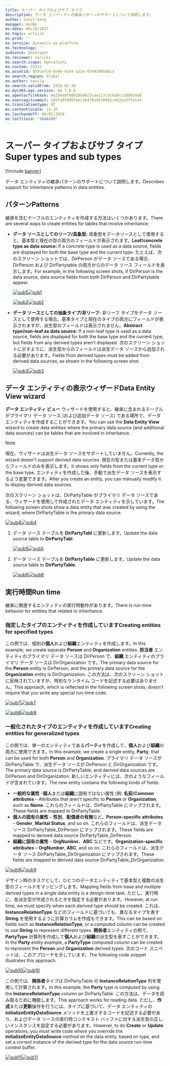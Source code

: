 ```yaml
---
title: スーパー タイプおよびサブ タイプ
description: データ エンティティの継承パターンのサポートについて説明します。
author: Sunil-Garg
manager: AnnBe
ms.date: 06/20/2017
ms.topic: article
ms.prod: ''
ms.service: dynamics-ax-platform
ms.technology: ''
audience: Developer
ms.reviewer: sericks
ms.search.scope: Operations
ms.custom: 25331
ms.assetid: d59cefc0-be94-42e9-a22e-87493985dbcd
ms.search.region: Global
ms.author: sunilg
ms.search.validFrom: 2016-02-28
ms.dyn365.ops.version: AX 7.0.0
ms.openlocfilehash: 04254a8f68018e9823cae117c3c0a8cc109934d6
ms.sourcegitcommit: 16bfa0fd08feec1647829630401ce62ce2ffa1a4
ms.translationtype: HT
ms.contentlocale: ja-JP
ms.lasthandoff: 08/02/2019
ms.locfileid: "1848269"
---
```

# <a name="super-types-and-sub-types"></a><span data-ttu-id="a3d3e-103">スーパー タイプおよびサブ タイプ</span><span class="sxs-lookup"><span data-stu-id="a3d3e-103">Super types and sub types</span></span>

[!include [banner](../includes/banner.md)]

<span data-ttu-id="a3d3e-104">データ エンティティの継承パターンのサポートについて説明します。</span><span class="sxs-lookup"><span data-stu-id="a3d3e-104">Describes support for inheritance patterns in data entities.</span></span>

## <a name="patterns"></a><span data-ttu-id="a3d3e-105">パターン</span><span class="sxs-lookup"><span data-stu-id="a3d3e-105">Patterns</span></span>

<span data-ttu-id="a3d3e-106">継承を含むテーブルのエンティティを作成する方法はいくつかあります。</span><span class="sxs-lookup"><span data-stu-id="a3d3e-106">There are several ways to create entities for tables that involve inheritance:</span></span>

- <span data-ttu-id="a3d3e-107">**データ ソースとしてのリーフ/具象型:** 具象型をデータソースとして使用すると、基本型と現在の型の両方のフィールドが表示されます。</span><span class="sxs-lookup"><span data-stu-id="a3d3e-107">**Leaf/concrete type as data source:** If a concrete type is used as a data source, fields are displayed for both the base type and the current type.</span></span> <span data-ttu-id="a3d3e-108">たとえば、次のスクリーン ショットでは、DirPerson がデータ ソースである場合、DirPerson および DirPartytable の両方からのデータ ソース フィールドを表示します。</span><span class="sxs-lookup"><span data-stu-id="a3d3e-108">For example, in the following screen shots, if DirPerson is the data source, data source fields from both DirPerson and DirPartytable appear.</span></span>

    <span data-ttu-id="a3d3e-109">[![sub1](./media/sub1.png)](./media/sub1.png)</span><span class="sxs-lookup"><span data-stu-id="a3d3e-109">[![sub1](./media/sub1.png)](./media/sub1.png)</span></span>

    <span data-ttu-id="a3d3e-110">[![sub2](./media/sub2-419x1024.png)](./media/sub2.png)</span><span class="sxs-lookup"><span data-stu-id="a3d3e-110">[![sub2](./media/sub2-419x1024.png)](./media/sub2.png)</span></span>

- <span data-ttu-id="a3d3e-111">**データ ソースとしての抽象タイプ/非リーフ:** 非リーフ タイプをデータ ソースとして使用する場合、基準タイプと現在のタイプの両方にフィールドが表示されますが、派生型のフィールドは表示されません。</span><span class="sxs-lookup"><span data-stu-id="a3d3e-111">**Abstract type/non-leaf as data source:** If a non-leaf type is used as a data source, fields are displayed for both the base type and the current type, but fields from any derived types aren't displayed.</span></span> <span data-ttu-id="a3d3e-112">次のスクリーン ショットに示すように、派生型からのフィールドは派生データ ソースから追加される必要があります。</span><span class="sxs-lookup"><span data-stu-id="a3d3e-112">Fields from derived types must be added from derived data sources, as shown in the following screen shot.</span></span>

    <span data-ttu-id="a3d3e-113">[![sub3](./media/sub3.png)](./media/sub3.png)</span><span class="sxs-lookup"><span data-stu-id="a3d3e-113">[![sub3](./media/sub3.png)](./media/sub3.png)</span></span>

## <a name="data-entity-view-wizard"></a><span data-ttu-id="a3d3e-114">データ エンティティの表示ウィザード</span><span class="sxs-lookup"><span data-stu-id="a3d3e-114">Data Entity View wizard</span></span>
<span data-ttu-id="a3d3e-115">**データ エンティティ ビュー** ウィザードを使用すると、継承に含まれるテーブルがプライマリ データ ソース (および追加データ ソース) である場所で、データ エンティティを作成することができます。</span><span class="sxs-lookup"><span data-stu-id="a3d3e-115">You can use the **Data Entity View** wizard to create data entities where the primary data source (and additional data sources) can be tables that are involved in inheritance.</span></span>

> [!NOTE]
> <span data-ttu-id="a3d3e-116">現在、ウィザードは派生データ ソースをサポートしていません。</span><span class="sxs-lookup"><span data-stu-id="a3d3e-116">Currently, the wizard doesn't support derived data sources.</span></span> <span data-ttu-id="a3d3e-117">現在の型または基本データ型からフィールドのみを表示します。</span><span class="sxs-lookup"><span data-stu-id="a3d3e-117">It shows only fields from the current type or the base type.</span></span> <span data-ttu-id="a3d3e-118">エンティティを作成した後、手動で派生データ ソースを表示するよう変更できます。</span><span class="sxs-lookup"><span data-stu-id="a3d3e-118">After you create an entity, you can manually modify it to display derived data sources.</span></span>

<span data-ttu-id="a3d3e-119">次のスクリーン ショットは、DirPartyTable がプライマリ データ ソースである、ウィザードを使用して作成されたデータ エンティティを示しています。</span><span class="sxs-lookup"><span data-stu-id="a3d3e-119">The following screen shots show a data entity that was created by using the wizard, where DirPartyTable is the primary data source.</span></span>

<span data-ttu-id="a3d3e-120">[![sub4](./media/sub4.png)](./media/sub4.png)</span><span class="sxs-lookup"><span data-stu-id="a3d3e-120">[![sub4](./media/sub4.png)](./media/sub4.png)</span></span>

1. <span data-ttu-id="a3d3e-121">データ ソース テーブルを **DirPartyTabl** に更新します。</span><span class="sxs-lookup"><span data-stu-id="a3d3e-121">Update the data source table to **DirPartyTabl**.</span></span>

    <span data-ttu-id="a3d3e-122">[![sub5](./media/sub5.png)](./media/sub5.png)</span><span class="sxs-lookup"><span data-stu-id="a3d3e-122">[![sub5](./media/sub5.png)](./media/sub5.png)</span></span>

2. <span data-ttu-id="a3d3e-123">データ ソース テーブルを **DirPartyTable** に更新します。</span><span class="sxs-lookup"><span data-stu-id="a3d3e-123">Update the data source table to **DirPartyTable**.</span></span>

    <span data-ttu-id="a3d3e-124">[![sub6](./media/sub6.png)](./media/sub6.png)</span><span class="sxs-lookup"><span data-stu-id="a3d3e-124">[![sub6](./media/sub6.png)](./media/sub6.png)</span></span>

## <a name="run-time"></a><span data-ttu-id="a3d3e-125">実行時間</span><span class="sxs-lookup"><span data-stu-id="a3d3e-125">Run time</span></span>
<span data-ttu-id="a3d3e-126">継承に関連するエンティティの実行時動作があります。</span><span class="sxs-lookup"><span data-stu-id="a3d3e-126">There is run-time behavior for entities that related to inheritance.</span></span>

### <a name="creating-entities-for-specified-types"></a><span data-ttu-id="a3d3e-127">指定したタイプのエンティティを作成しています</span><span class="sxs-lookup"><span data-stu-id="a3d3e-127">Creating entities for specified types</span></span>

<span data-ttu-id="a3d3e-128">この例では、個別の**個人**および**組織**エンティティを作成します。</span><span class="sxs-lookup"><span data-stu-id="a3d3e-128">In this example, we create separate **Person** and **Organization** entities.</span></span> <span data-ttu-id="a3d3e-129">**担当者** エンティティのプライマリ データ ソースは DirPerson で、**組織** エンティティのプライマリ データ ソースは DirOrganization です。</span><span class="sxs-lookup"><span data-stu-id="a3d3e-129">The primary data source for the **Person** entity is DirPerson, and the primary data source for the **Organization** entity is DirOrganization.</span></span> <span data-ttu-id="a3d3e-130">この方法は、次のスクリーン ショットに反映されていますが、特別なランタイム コードを記述する必要はありません。</span><span class="sxs-lookup"><span data-stu-id="a3d3e-130">This approach, which is reflected in the following screen shots, doesn't require that you write any special run-time code.</span></span>

<span data-ttu-id="a3d3e-131">[![sub7](./media/sub7.png)](./media/sub7.png)</span><span class="sxs-lookup"><span data-stu-id="a3d3e-131">[![sub7](./media/sub7.png)](./media/sub7.png)</span></span>

<span data-ttu-id="a3d3e-132">[![sub8](./media/sub8-419x1024.png)](./media/sub8.png)</span><span class="sxs-lookup"><span data-stu-id="a3d3e-132">[![sub8](./media/sub8-419x1024.png)](./media/sub8.png)</span></span>

### <a name="creating-entities-for-generalized-types"></a><span data-ttu-id="a3d3e-133">一般化されたタイプのエンティティを作成しています</span><span class="sxs-lookup"><span data-stu-id="a3d3e-133">Creating entities for generalized types</span></span>

<span data-ttu-id="a3d3e-134">この例では、単一のエンティティである**パーティ**を作成して、**個人**および**組織**の両方に使用できます。</span><span class="sxs-lookup"><span data-stu-id="a3d3e-134">In this example, we create a single entity, **Party**, that can be used for both **Person** and **Organization**.</span></span> <span data-ttu-id="a3d3e-135">プライマリ データ ソースが DirPartyTable で、派生データ ソースが DirPerson と DirOrganization です。</span><span class="sxs-lookup"><span data-stu-id="a3d3e-135">The primary data source is DirPartyTable, and derived data sources are DirPerson and DirOrganization.</span></span> <span data-ttu-id="a3d3e-136">新しいエンティティには、次のようなフィールドが含まれています。</span><span class="sxs-lookup"><span data-stu-id="a3d3e-136">The new entity contains the following kinds of fields:</span></span>

- <span data-ttu-id="a3d3e-137">**一般的な属性** -**個人**または**組織**に固有ではない属性 (例: **名前**)</span><span class="sxs-lookup"><span data-stu-id="a3d3e-137">**Common attributes** – Attributes that aren't specific to **Person** or **Organization**, such as **Name**.</span></span> <span data-ttu-id="a3d3e-138">これらのフィールドは、DirPartyTable にマップされます。</span><span class="sxs-lookup"><span data-stu-id="a3d3e-138">These fields are mapped to DirPartyTable.</span></span>
- <span data-ttu-id="a3d3e-139">**個人の固有の属性** – **性別**、**配偶者の有無**など。</span><span class="sxs-lookup"><span data-stu-id="a3d3e-139">**Person-specific attributes** – **Gender**, **Marital Status**, and so on.</span></span> <span data-ttu-id="a3d3e-140">これらのフィールドは、派生データ ソース DirPartyTable\_DirPerson にマップされます。</span><span class="sxs-lookup"><span data-stu-id="a3d3e-140">These fields are mapped to derived data source DirPartyTable\_DirPerson.</span></span>
- <span data-ttu-id="a3d3e-141">**組織に固有の属性** – **OrgNumber**、**ABC** などです。</span><span class="sxs-lookup"><span data-stu-id="a3d3e-141">**Organization-specific attributes** – **OrgNumber**, **ABC**, and so on.</span></span> <span data-ttu-id="a3d3e-142">これらのフィールドは、派生データ ソース DirPartyTable\_DirOrganization にマップされます。</span><span class="sxs-lookup"><span data-stu-id="a3d3e-142">These fields are mapped to derived data source DirPartyTable\_DirOrganization.</span></span>

<span data-ttu-id="a3d3e-143">[![sub9](./media/sub9.png)](./media/sub9.png)</span><span class="sxs-lookup"><span data-stu-id="a3d3e-143">[![sub9](./media/sub9.png)](./media/sub9.png)</span></span>

<span data-ttu-id="a3d3e-144">デザイン時のタスクとして、ひとつのデータエンティティで基本型と複数の派生型のフィールドをマッピングします。</span><span class="sxs-lookup"><span data-stu-id="a3d3e-144">Mapping fields from base and multiple derived types in a single data entity is a design-time task.</span></span> <span data-ttu-id="a3d3e-145">ただし、実行時に、各派生型が作成されるときを指定する必要があります。</span><span class="sxs-lookup"><span data-stu-id="a3d3e-145">However, at run time, we must specify when each derived type should be created.</span></span> <span data-ttu-id="a3d3e-146">これは、**InstanceRelationType** などのフィールドに基づいても、異なるタイプを表す **String** を使用するように計算カラムを作成もできます。</span><span class="sxs-lookup"><span data-stu-id="a3d3e-146">This can be based on fields such as **InstanceRelationType**, or a computed column can be created to use **String** to represent different types.</span></span> <span data-ttu-id="a3d3e-147">**関係者**エンティティの例で、**PartyType** 計算列を作成して**個人**および**組織**の派生型を表すことができます。</span><span class="sxs-lookup"><span data-stu-id="a3d3e-147">In the **Party** entity example, a **PartyType** computed column can be created to represent the **Person** and **Organization** derived types.</span></span> <span data-ttu-id="a3d3e-148">次のコード スニペットは、このアプローチを示しています。</span><span class="sxs-lookup"><span data-stu-id="a3d3e-148">The following code snippet illustrates this approach.</span></span>

<span data-ttu-id="a3d3e-149">[![sub10](./media/sub10.png)](./media/sub10.png)</span><span class="sxs-lookup"><span data-stu-id="a3d3e-149">[![sub10](./media/sub10.png)](./media/sub10.png)</span></span>

<span data-ttu-id="a3d3e-150">この例では、**関係者**タイプは DirPartyTable の **InstanceRelationType** 列を使用して計算されます。</span><span class="sxs-lookup"><span data-stu-id="a3d3e-150">In this example, the **Party** type is computed by using the **InstanceRelationType** column on DirPartyTable.</span></span> <span data-ttu-id="a3d3e-151">この方法は、データを読み取るために機能します。</span><span class="sxs-lookup"><span data-stu-id="a3d3e-151">This approach works for reading data.</span></span> <span data-ttu-id="a3d3e-152">ただし、**作成**または**更新**操作を行うには、タイプに基づいて、データ エンティティの **initializeEntityDataSource** メソッドを上書きするコードを記述する必要があり、およびデータ ソースの実行時コンテキスト バッファに対する派生型の正しいインスタンスを設定する必要があります。</span><span class="sxs-lookup"><span data-stu-id="a3d3e-152">However, to do **Create** or **Update** operations, you must write code where you override the **initializeEntityDataSource** method on the data entity, based on type, and set a correct instance of the derived type for the data source run-time context buffer.</span></span>

<span data-ttu-id="a3d3e-153">[![sub11](./media/sub11.png)](./media/sub11.png)</span><span class="sxs-lookup"><span data-stu-id="a3d3e-153">[![sub11](./media/sub11.png)](./media/sub11.png)</span></span>
